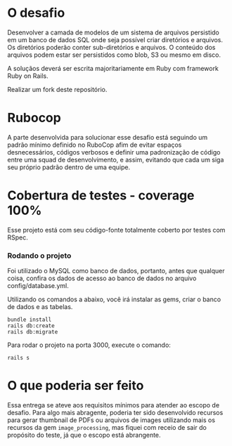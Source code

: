 # O desafio

Desenvolver a camada de modelos de um sistema de arquivos persistido em um banco de dados SQL onde seja possível criar diretórios e arquivos. Os diretórios poderão conter sub-diretórios e arquivos. O conteúdo dos arquivos podem estar ser persistidos como blob, S3 ou mesmo em disco.

A soluçãos deverá ser escrita majoritariamente em Ruby com framework Ruby on Rails.

Realizar um fork deste repositório.

# Rubocop

A parte desenvolvida para solucionar esse desafio está seguindo um padrão mínimo definido no RuboCop afim de evitar espaços desnecessários, códigos verbosos e definir uma padronização de código entre uma squad de desenvolvimento, e assim, evitando que cada um siga seu próprio padrão dentro de uma equipe.

# Cobertura de testes - coverage 100%

Esse projeto está com seu código-fonte totalmente coberto por testes com RSpec.

### Rodando o projeto

Foi utilizado o MySQL como banco de dados, portanto, antes que qualquer coisa, confira os dados de acesso ao banco de dados no arquivo config/database.yml.

Utilizando os comandos a abaixo, você irá instalar as gems, criar o banco de dados e as tabelas.

```
bundle install
rails db:create
rails db:migrate
```

Para rodar o projeto na porta 3000, execute o comando:

```
rails s
```

# O que poderia ser feito

Essa entrega se ateve aos requisitos mínimos para atender ao escopo de desafio. Para algo mais abragente, poderia ter sido desenvolvido recursos para gerar thumbnail de PDFs ou arquivos de images utilizando mais os recursos da gem `image_processing`, mas fiquei com receio de sair do propósito do teste, já que o escopo está abrangente.
